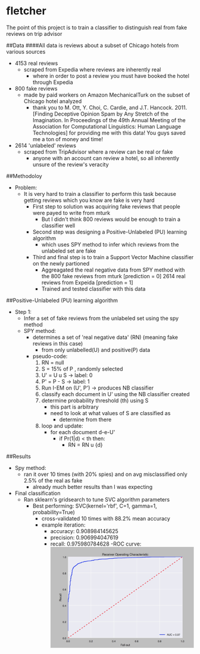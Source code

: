 # fletcher
The point of this project is to train a classifier to distinguish real from fake reviews on trip advisor

##Data
####All data is reviews about a subset of Chicago hotels from various sources
- 4153 real reviews
  - scraped from Expedia where reviews are inherently real
    - where in order to post a review you must have booked the hotel through Expedia
- 800 fake reviews
  - made by paid workers on Amazon MechanicalTurk on the subset of Chicago hotel analyzed
    - thank you to M. Ott, Y. Choi, C. Cardie, and J.T. Hancock. 2011. [Finding Deceptive
      Opinion Spam by Any Stretch of the Imagination. In Proceedings of the 49th
      Annual Meeting of the Association for Computational Linguistics: Human Language
      Technologies] for providing me with this data! You guys saved me a ton of money and time!
- 2614 'unlabeled' reviews
  - scraped from TripAdvisor where a review can be real or fake
    - anyone with an account can review a hotel, so all inherently unsure of the review's veracity

##Methodoloy
- Problem:
  - It is very hard to train a classifier to perform this task because getting reviews which you know are fake is very hard
    - First step to solution was acquiring fake reviews that people were payed to write from mturk
      - But I didn't think 800 reviews would be enough to train a classifier well
    - Second step was designing a Positive-Unlabeled (PU) learning algorithm
      - which uses SPY method to infer which reviews from the unlabeled set are fake
    - Third and final step is to train a Support Vector Machine classifier on the newly partioned
      - Aggreagated the real negative data from SPY method with the 800 fake reviews from mturk [prediction = 0]
                                                                    2614 real reviews from Expeida [prediction = 1]
      - Trained and tested classifier with this data

##Positive-Unlabeled (PU) learning algorithm
- Step 1:
  - Infer a set of fake reviews from the unlabeled set using the spy method
  - SPY method:
    - determines a set of 'real negative data' (RN) (meaning fake reviews in this case)
        - from only unlabelled(U) and positive(P) data
    - pseudo-code:
      1. RN = null
      2. S = 15% of P , randomly selected
      3. U' = U u S  -> label: 0
      4. P' = P - S  -> label: 1
      5. Run I-EM on (U', P') -> produces NB classifier
      6. classify each document in U' using the NB classifier created
      7. determine probability threshold (th) using S
          - this part is arbitrary
          - need to look at what values of S are classified as
              - determine from there
      8. loop and update:
           - for each document d-e-U'
              - if Pr(1|d) < th then:
                  - RN = RN u {d}

##Results
- Spy method:
  - ran it over 10 times (with 20% spies) and on avg misclassified only 2.5% of the real as fake
    - already much better results than I was expecting
- Final classification
  - Ran sklearn's gridsearch to tune SVC algorithm parameters
    - Best performing: SVC(kernel='rbf', C=1, gamma=1, probability=True)
      - cross-validated 10 times with 88.2% mean accuracy
      - example iteration:
        - accuracy: 0.908984145625
        - precision: 0.906994047619
        - recall: 0.975980784628
        -ROC curve:
![](roc_tuned_svm_w_mturk.JPG)
